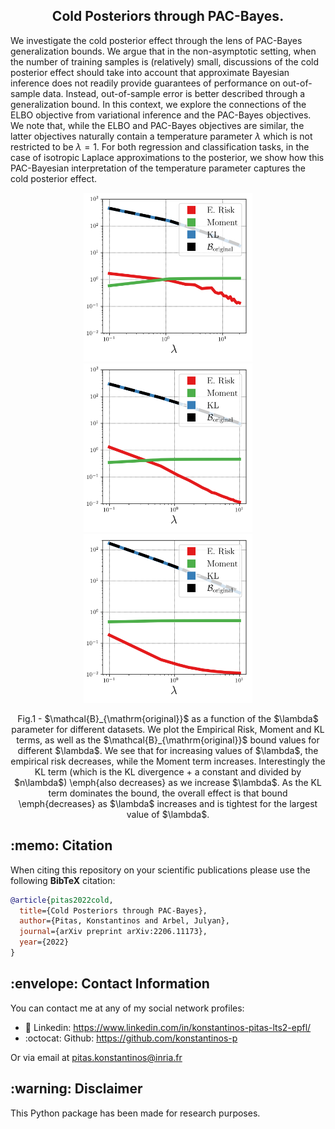 <h2 align="center">Cold Posteriors through PAC-Bayes.</h2>

We investigate the cold posterior effect through the lens of PAC-Bayes generalization bounds. We argue that in the non-asymptotic setting, when the number of training samples is (relatively) small, discussions of the cold posterior effect should take into account that approximate Bayesian inference does not readily provide guarantees of performance on out-of-sample data. Instead, out-of-sample error is better described through a generalization bound. In this context, we explore the connections of the ELBO objective from variational inference and the PAC-Bayes objectives. We note that, while the ELBO and PAC-Bayes objectives are similar, the latter objectives naturally contain a temperature parameter $\lambda$ which is not restricted to be $\lambda=1$. For both regression and classification tasks, in the case of isotropic Laplace approximations to the posterior,  we show how this PAC-Bayesian interpretation of the temperature parameter captures the cold posterior effect.

<p align="center">
    <img src="/plots_for_paper/theory/abalone/abalone_original.png" height="270"/>
    <img src="/plots_for_paper/theory/kc_house/kc_house_original.png" height="270"/>
    <img src="/plots_for_paper/theory/diamonds/diamonds_original.png" height="270"/>
</p>
<p align = "center">
Fig.1 - $\mathcal{B}_{\mathrm{original}}$ as a function of the $\lambda$ parameter for different datasets. We plot the Empirical Risk, Moment and KL terms, as well as the $\mathcal{B}_{\mathrm{original}}$ bound values for different $\lambda$. We see that for increasing values of $\lambda$, the empirical risk decreases, while the Moment term increases. Interestingly the KL term (which is the KL divergence + a constant and divided by $n\lambda$) \emph{also decreases} as we increase $\lambda$. As the KL term dominates the bound, the overall effect is that bound \emph{decreases} as $\lambda$ increases and is tightest for the largest value of $\lambda$.
</p>

<h2> :memo: Citation </h2>

When citing this repository on your scientific publications please use the following **BibTeX** citation:

```bibtex
@article{pitas2022cold,
  title={Cold Posteriors through PAC-Bayes},
  author={Pitas, Konstantinos and Arbel, Julyan},
  journal={arXiv preprint arXiv:2206.11173},
  year={2022}
}
```

<h2> :envelope: Contact Information </h2>
You can contact me at any of my social network profiles:

- :briefcase: Linkedin: https://www.linkedin.com/in/konstantinos-pitas-lts2-epfl/
- :octocat: Github: https://github.com/konstantinos-p

Or via email at pitas.konstantinos@inria.fr

<h2> :warning: Disclaimer </h2>
This Python package has been made for research purposes.

